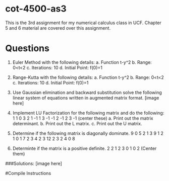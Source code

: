 # cot-4500-as3
This is the 3rd assignment for my numerical calculus class in UCF.
Chapter 5 and 6 material are covered over this assignment.

# Questions
1. Euler Method with the following details:
   a. Function t-y^2
   b. Range: 0<t<2
   c. Iterations: 10
   d. Initial Point: f(0)=1

2. Range-Kutta with the following details:
   a. Function t-y^2
   b. Range: 0<t<2
   c. Iterations: 10
   d. Initial Point: f(0)=1

3. Use Gaussian elimination and backward substitution solve the following linear system of equations written in augmented matrix format.
   [image here]
   
4. Implement LU Factorization for the following matrix and do the following:
1  1  0  3
2  1  -1  1
3  -1  -1  2
-1  2  3  -1
(center these)
   a. Print out the matrix determinant.
   b. Print out the L matrix.
   c. Print out the U matrix.

5. Determine if the following matrix is diagonally dominate.
9  0  5  2  1
3  9  1  2  1
0  1  7  2  3
4  2  3  12  2
3  2  4  0  8
   
6. Determinte if the matrix is a positive definite.
2 2 1
2 3 0
1 0 2
(Center them)

###Solutions:
[image here]

#Compile Instructions

